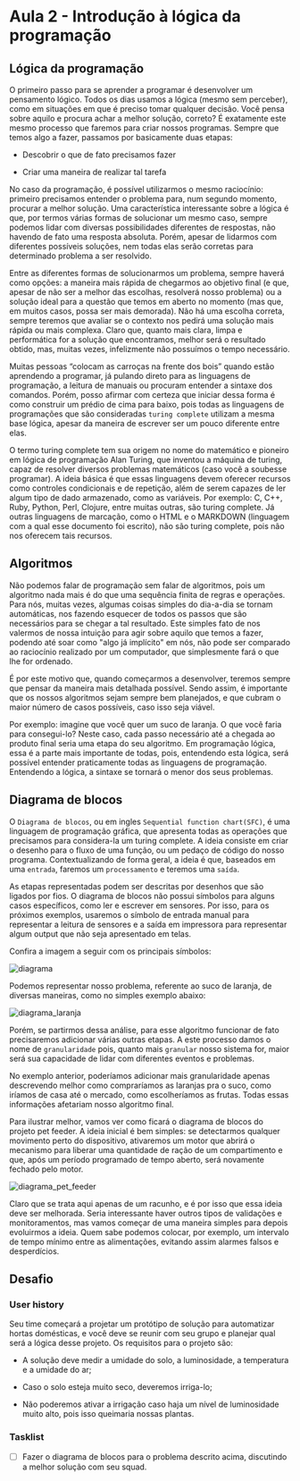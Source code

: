 # Aula 2 - Introdução à lógica da programação

## Lógica da programação

O primeiro passo para se aprender a programar é desenvolver um pensamento lógico. Todos os dias usamos a lógica (mesmo sem perceber),
como em situações em que é preciso tomar qualquer decisão. Você pensa sobre aquilo e procura achar a melhor solução, correto? É exatamente este mesmo processo que faremos para criar nossos programas. Sempre que temos algo a fazer, passamos por basicamente duas etapas:

- Descobrir o que de fato precisamos fazer

- Criar uma maneira de realizar tal tarefa

No caso da programação, é possível utilizarmos o mesmo raciocínio: primeiro precisamos entender o problema para, num segundo momento, procurar a melhor solução. Uma característica interessante sobre a lógica é que, por termos várias formas de solucionar um mesmo caso, sempre podemos lidar com diversas possibilidades diferentes de respostas, não havendo de fato uma resposta absoluta. Porém, apesar de lidarmos com diferentes possíveis soluções, nem todas elas serão corretas para determinado problema a ser resolvido.

Entre as diferentes formas de solucionarmos um problema, sempre haverá como opções: a maneira mais rápida de chegarmos ao objetivo final (e que, apesar de não ser a melhor das escolhas, resolverá nosso problema) ou a solução ideal para a questão que temos em aberto no momento (mas que, em muitos casos, possa ser mais demorada). Não há uma escolha correta, sempre teremos que avaliar se o contexto nos pedirá uma solução mais rápida ou mais complexa. Claro que, quanto mais clara, limpa e performática for a solução que encontramos, melhor será o resultado obtido, mas, muitas vezes, infelizmente não possuímos o tempo necessário.

Muitas pessoas “colocam as carroças na frente dos bois” quando estão aprendendo a programar, já pulando direto para as linguagens de programação, a leitura de manuais ou procuram entender a sintaxe dos comandos. Porém, posso afirmar com certeza que iniciar dessa forma é como construir um prédio de cima para baixo, pois todas as linguagens de programações que são consideradas `turing complete` utilizam a mesma base lógica, apesar da maneira de escrever ser um pouco diferente entre elas.

O termo turing complete tem sua origem no nome do matemático e pioneiro em lógica de programação Alan Turing, que inventou a máquina de 
turing, capaz de resolver diversos problemas matemáticos (caso você a soubesse programar). A ideia básica é que essas linguagens devem oferecer recursos como controles condicionais e de repetição, além de serem capazes de ler algum tipo de dado armazenado, como as variáveis. Por exemplo: C, C++, Ruby, Python, Perl, Clojure, entre muitas outras, são turing complete. Já outras linguagens de marcação, como o HTML e o MARKDOWN (linguagem com a qual esse documento foi escrito), não são turing complete, pois não nos oferecem tais recursos.


## Algoritmos

Não podemos falar de programação sem falar de algoritmos, pois um algoritmo nada mais é do que uma sequência finita de regras e operações. Para nós, muitas vezes, algumas coisas simples do dia-a-dia se tornam automáticas, nos fazendo esquecer de todos os passos que são necessários para se chegar a tal resultado. Este simples fato de nos valermos de nossa intuição para agir sobre aquilo que temos a fazer, podendo até soar como "algo já implícito" em nós, não pode ser comparado ao raciocínio realizado por um computador, que simplesmente fará o que lhe for ordenado.

É por este motivo que, quando começarmos a desenvolver, teremos sempre que pensar da maneira mais detalhada possível. Sendo assim, é importante que os nossos algoritmos sejam sempre bem planejados, e que cubram o maior número de casos possíveis, caso isso seja viável. 

Por exemplo: imagine que você quer um suco de laranja. O que você faria para consegui-lo? Neste caso, cada passo necessário até a chegada ao produto final seria uma etapa do seu algoritmo. Em programação lógica, essa é a parte mais importante de todas, pois, entendendo esta lógica, será possível entender praticamente todas as linguagens de programação. Entendendo a lógica, a sintaxe se tornará o menor dos seus problemas.

## Diagrama de blocos

O `Diagrama de blocos`, ou em ingles `Sequential function chart(SFC)`, é uma linguagem de programação gráfica, que apresenta todas as operações que precisamos para considera-la um turing complete. A ideia consiste em criar o desenho para o fluxo de uma função, ou um pedaço de código do nosso programa. Contextualizando de forma geral, a ideia é que, baseados em uma `entrada`, faremos um `processamento` e teremos uma `saída`. 

As etapas representadas podem ser descritas por desenhos que são ligados por fios. O diagrama de blocos não possui símbolos para alguns casos específicos, como ler e escrever em sensores. Por isso, para os próximos exemplos, usaremos o símbolo de entrada manual para representar a leitura de sensores e a saída em impressora para representar algum output que não seja apresentado em telas.


Confira a imagem a seguir com os principais símbolos:

![diagrama](../../img/1sem/02/diagrama_blocos.png)

Podemos representar nosso problema, referente ao suco de laranja, de diversas maneiras, como no simples exemplo abaixo:

![diagrama_laranja](../../img/1sem/02/diagrama_laranja.jpg)

Porém, se partirmos dessa análise, para esse algoritmo funcionar de fato precisaremos adicionar várias outras etapas. A este processo damos o nome de `granularidade` pois, quanto mais `granular` nosso sistema for, maior será sua capacidade de lidar com diferentes eventos e problemas. 

No exemplo anterior, poderíamos adicionar mais granularidade apenas descrevendo melhor como compraríamos as laranjas pra o suco, como iríamos de casa até o mercado, como escolheríamos as frutas. Todas essas informações afetariam nosso algoritmo final.

Para ilustrar melhor, vamos ver como ficará o diagrama de blocos do projeto pet feeder. A ideia inicial é bem simples: se detectarmos qualquer movimento perto do dispositivo, ativaremos um motor que abrirá o mecanismo para liberar uma quantidade de ração de um compartimento e que, após um período programado de tempo aberto, será novamente fechado pelo motor. 

![diagrama_pet_feeder](../../img/1sem/02/diagrama_pet_feeder.jpg)

Claro que se trata aqui apenas de um racunho, e é por isso que essa ideia deve ser melhorada. Seria interessante haver outros tipos de validações e monitoramentos, mas vamos começar de uma maneira simples para depois evoluirmos a ideia. Quem sabe podemos colocar, por exemplo, um intervalo de tempo mínimo entre as alimentações, evitando assim alarmes falsos e desperdícios.


## Desafio

### User history

Seu time começará a projetar um protótipo de solução para automatizar hortas domésticas, e você deve se reunir com seu grupo e planejar qual será a lógica desse projeto. Os requisitos para o projeto são:

* A solução deve medir a umidade do solo, a luminosidade, a temperatura e a umidade do ar;

* Caso o solo esteja muito seco, deveremos irriga-lo;

* Não poderemos ativar a irrigação caso haja um nível de luminosidade muito alto, pois isso queimaria nossas plantas.


### Tasklist

* [ ] Fazer o diagrama de blocos para o problema descrito acima, discutindo a melhor solução com seu squad.
